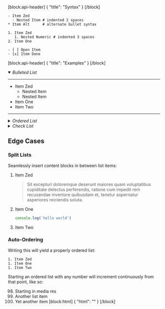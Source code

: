 [block:api-header]
{
  "title": "Syntax"
}
[/block]
```shell Bullet Lists
- Item Zed
  - Nested Item # indented 2 spaces
* Item Alt      # alternate bullet syntax
```
```shell Numeric Lists
1. Item Zed
   1. Nested Numeric # indented 3 spaces
2. Item One
```
```shell Check Lists
- [ ] Open Item
- [x] Item Done
```
[block:api-header]
{
  "title": "Examples"
}
[/block]
<details open>
  <summary><em>Bulleted List</em></summary><hr>

- Item Zed
  * Nested Item
  * Nested Item
- Item One
- Item Two

<hr></details>
<details>
  <summary><em>Ordered List</em></summary><hr>

1. Item Zed
   1. Nested Numeric
   1. Nested Numeric
1. Item One
2. Item Two

<hr></details>
<details>
  <summary><em>Check List</em></summary><hr>

- [ ] Task Zed
- [x] Task One
- [ ] Task Two

</details>

## Edge Cases

### Split Lists

Seamlessly insert content blocks in between list items:

1. Item Zed

   > Sit excepturi doloremque deserunt maiores quam voluptatibus cupiditate delectus perferendis, ratione cum impedit rem recusandae inventore quibusdam et, tenetur aspernatur asperiores reiciendis soluta.

1. Item One

   ```javascript
   console.log('hello world')
   ```

1. Item Two

### Auto-Ordering

Writing this will yield a properly ordered list:

    1. Item Zed
    1. Item One
    1. Item Two

Starting an ordered list with any number will increment continuously from that point, like so:

98. Starting in media res
98. Another list item
98. Yet another item
[block:html]
{
  "html": "<style>\n  summary {\n    padding-top: 8px;\n    outline: none !important;\n    user-select: none;\n  }\n  details[open] + details > summary {\n    padding-top: 0;\n  }\n  details > summary + hr {\n    opacity: .66;\n  }\n</style>"
}
[/block]
